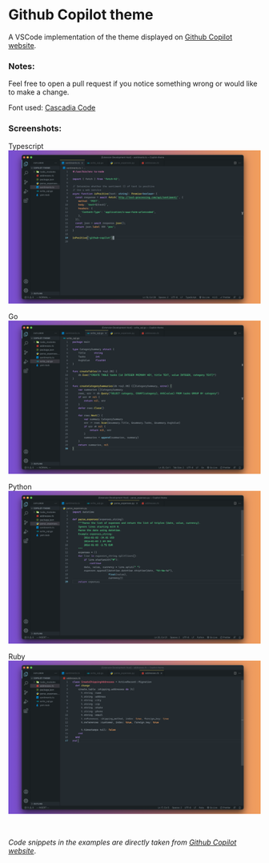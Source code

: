 # Github Copilot theme

A VSCode implementation of the theme displayed on [Github Copilot website](https://copilot.github.com/).

### Notes:

Feel free to open a pull request if you notice something wrong or would like to make a change.

Font used: [Cascadia Code](https://github.com/microsoft/cascadia-code)

### Screenshots:

Typescript
![Typescript screenshot](./screenshots/typescript.png)

Go
![Go screenshot](./screenshots/go.png)

Python
![Python screenshot](./screenshots/python.png)

Ruby
![Ruby screenshot](./screenshots/ruby.png)

<br>

_Code snippets in the examples are directly taken from [Github Copilot website](https://copilot.github.com/)_.
